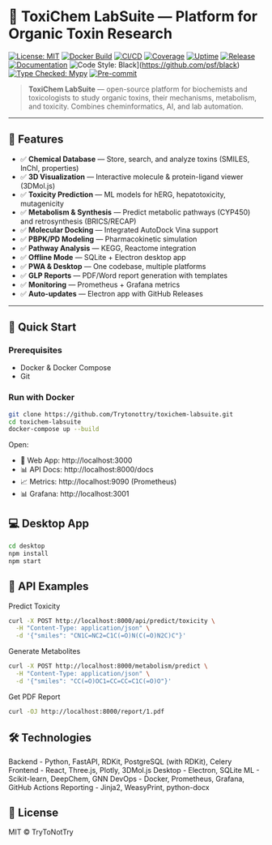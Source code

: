 # 🧪 ToxiChem LabSuite — Platform for Organic Toxin Research

[![License: MIT](https://img.shields.io/badge/License-MIT-yellow.svg)](https://opensource.org/licenses/MIT)
[![Docker Build](https://img.shields.io/docker/cloud/build/toxichem/toxichem-labsuite)](https://hub.docker.com/r/toxichem/toxichem-labsuite)
[![CI/CD](https://github.com/toxichem-labsuite/actions/workflows/ci.yml/badge.svg)](https://github.com/toxichem-labsuite/actions)
[![Coverage](https://img.shields.io/codecov/c/github/toxichem-labsuite)](https://codecov.io/github/toxichem-labsuite)
[![Uptime](https://img.shields.io/badge/Uptime-99.9%25-brightgreen)](https://status.toxichem.org)
[![Release](https://img.shields.io/github/v/release/toxichem/toxichem-labsuite?include_prereleases)](https://github.com/Trytonottry/toxichem-labsuite/releases)
[![Documentation](https://img.shields.io/badge/Docs-GitBook-blue)](https://docs.toxichem.org)
![Code Style: Black](https://img.shields.io/badge/code%20style-black-000000.svg)](https://github.com/psf/black)
[![Type Checked: Mypy](https://img.shields.io/badge/type_checked-mypy-blue)](https://mypy-lang.org)
[![Pre-commit](https://img.shields.io/badge/pre--commit-enabled-brightgreen?logo=pre-commit)](https://pre-commit.com)

> **ToxiChem LabSuite** — open-source platform for biochemists and toxicologists to study organic toxins, their mechanisms, metabolism, and toxicity. Combines cheminformatics, AI, and lab automation.

---

## 🌟 Features

- ✅ **Chemical Database** — Store, search, and analyze toxins (SMILES, InChI, properties)
- ✅ **3D Visualization** — Interactive molecule & protein-ligand viewer (3DMol.js)
- ✅ **Toxicity Prediction** — ML models for hERG, hepatotoxicity, mutagenicity
- ✅ **Metabolism & Synthesis** — Predict metabolic pathways (CYP450) and retrosynthesis (BRICS/RECAP)
- ✅ **Molecular Docking** — Integrated AutoDock Vina support
- ✅ **PBPK/PD Modeling** — Pharmacokinetic simulation
- ✅ **Pathway Analysis** — KEGG, Reactome integration
- ✅ **Offline Mode** — SQLite + Electron desktop app
- ✅ **PWA & Desktop** — One codebase, multiple platforms
- ✅ **GLP Reports** — PDF/Word report generation with templates
- ✅ **Monitoring** — Prometheus + Grafana metrics
- ✅ **Auto-updates** — Electron app with GitHub Releases

---

## 🚀 Quick Start

### Prerequisites
- Docker & Docker Compose
- Git

### Run with Docker

```bash
git clone https://github.com/Trytonottry/toxichem-labsuite.git
cd toxichem-labsuite
docker-compose up --build
```

Open: 

- 🔬 Web App: http://localhost:3000 
- 📊 API Docs: http://localhost:8000/docs 
- 📈 Metrics: http://localhost:9090  (Prometheus)
- 📊 Grafana: http://localhost:3001 
     
## 💻 Desktop App

```bash
cd desktop
npm install
npm start
```

## 🧪 API Examples

Predict Toxicity
```bash
curl -X POST http://localhost:8000/api/predict/toxicity \
  -H "Content-Type: application/json" \
  -d '{"smiles": "CN1C=NC2=C1C(=O)N(C(=O)N2C)C"}'
```

Generate Metabolites
```bash
curl -X POST http://localhost:8000/metabolism/predict \
  -H "Content-Type: application/json" \
  -d '{"smiles": "CC(=O)OC1=CC=CC=C1C(=O)O"}'
```

Get PDF Report
```bash
curl -OJ http://localhost:8000/report/1.pdf
```

## 🛠️ Technologies

Backend - Python, FastAPI, RDKit, PostgreSQL (with RDKit), Celery
Frontend - React, Three.js, Plotly, 3DMol.js
Desktop - Electron, SQLite
ML - Scikit-learn, DeepChem, GNN
DevOps - Docker, Prometheus, Grafana, GitHub Actions
Reporting - Jinja2, WeasyPrint, python-docx

## 📄 License 

MIT © TryToNotTry